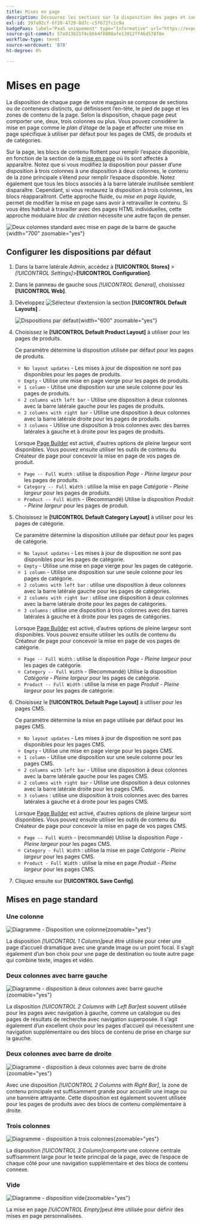 ```yaml
---
title: Mises en page
description: Découvrez les sections sur la disposition des pages et comment configurer les dispositions par défaut.
exl-id: 397a92cf-6f20-4729-8d7c-c5f672fc1c9a
badgePaas: label="PaaS uniquement" type="Informative" url="https://experienceleague.adobe.com/en/docs/commerce/user-guides/product-solutions" tooltip="S’applique uniquement aux projets Adobe Commerce on Cloud (infrastructure PaaS gérée par Adobe) et aux projets On-premise."
source-git-commit: 57a913b21f4cbbb4f0800afe13012ff46d578f8e
workflow-type: tm+mt
source-wordcount: '878'
ht-degree: 0%

---
```


# Mises en page

La disposition de chaque page de votre magasin se compose de sections ou de conteneurs distincts, qui définissent l’en-tête, le pied de page et les zones de contenu de la page. Selon la disposition, chaque page peut comporter une, deux, trois colonnes ou plus. Vous pouvez considérer la mise en page comme le _plan d’étage_ de la page et affecter une mise en page spécifique à utiliser par défaut pour les pages de CMS, de produits et de catégories.

Sur la page, les blocs de contenu flottent pour remplir l’espace disponible, en fonction de la section de la [mise en page](layout-updates.md) où ils sont affectés à apparaître. Notez que si vous modifiez la disposition pour passer d’une disposition à trois colonnes à une disposition à deux colonnes, le contenu de la zone principale s’étend pour remplir l’espace disponible. Notez également que tous les blocs associés à la barre latérale inutilisée semblent disparaître. Cependant, si vous restaurez la disposition à trois colonnes, les blocs réapparaîtront. Cette approche fluide, ou _mise en page liquide_, permet de modifier la mise en page sans avoir à retravailler le contenu. Si vous êtes habitué à travailler avec des pages HTML individuelles, cette approche modulaire _bloc de création_ nécessite une autre façon de penser.

![Deux colonnes standard avec mise en page de la barre de gauche](./assets/storefront-2-column-ee.png){width="700" zoomable="yes"}

## Configurer les dispositions par défaut

1. Dans la barre latérale _Admin_, accédez à **[!UICONTROL Stores]** > _[!UICONTROL Settings]_>**[!UICONTROL Configuration]**.

1. Dans le panneau de gauche sous _[!UICONTROL General]_, choisissez **[!UICONTROL Web]**.

1. Développez ![Sélecteur d’extension](../assets/icon-display-expand.png) la section **[!UICONTROL Default Layouts]** .

   ![Dispositions par défaut](./assets/web-default-layouts.png){width="600" zoomable="yes"}

1. Choisissez le **[!UICONTROL Default Product Layout]** à utiliser pour les pages de produits.

   Ce paramètre détermine la disposition utilisée par défaut pour les pages de produits.

   - `No layout updates` - Les mises à jour de disposition ne sont pas disponibles pour les pages de produits.
   - `Empty` - Utilise une mise en page vierge pour les pages de produits.
   - `1 column` - Utilise une disposition sur une seule colonne pour les pages de produits.
   - `2 columns with left bar` - Utilise une disposition à deux colonnes avec la barre latérale gauche pour les pages de produits.
   - `2 columns with right bar` - Utilise une disposition à deux colonnes avec la barre latérale droite pour les pages de produits.
   - `3 columns` - Utilise une disposition à trois colonnes avec des barres latérales à gauche et à droite pour les pages de produits.

   Lorsque [Page Builder](../page-builder/introduction.md) est activé, d’autres options de pleine largeur sont disponibles. Vous pouvez ensuite utiliser les outils de contenu du Créateur de page pour concevoir la mise en page de vos pages de produit.

   - `Page -- Full Width` : utilise la disposition _Page - Pleine largeur_ pour les pages de produits.
   - `Category -- Full Width` : utilise la mise en page _Catégorie - Pleine largeur_ pour les pages de produits.
   - `Product -- Full Width` - (Recommandé) Utilise la disposition _Produit - Pleine largeur_ pour les pages de produit.

1. Choisissez le **[!UICONTROL Default Category Layout]** à utiliser pour les pages de catégorie.

   Ce paramètre détermine la disposition utilisée par défaut pour les pages de catégorie.

   - `No layout updates` - Les mises à jour de disposition ne sont pas disponibles pour les pages de catégorie.
   - `Empty` - Utilise une mise en page vierge pour les pages de catégorie.
   - `1 column` - Utilise une disposition sur une seule colonne pour les pages de catégorie.
   - `2 columns with left bar` : utilise une disposition à deux colonnes avec la barre latérale gauche pour les pages de catégories.
   - `2 columns with right bar` : utilise une disposition à deux colonnes avec la barre latérale droite pour les pages de catégories.
   - `3 columns` : utilise une disposition à trois colonnes avec des barres latérales à gauche et à droite pour les pages de catégories.

   Lorsque [Page Builder](../page-builder/introduction.md) est activé, d’autres options de pleine largeur sont disponibles. Vous pouvez ensuite utiliser les outils de contenu du Créateur de page pour concevoir la mise en page de vos pages de catégorie.

   - `Page -- Full Width` : utilise la disposition _Page - Pleine largeur_ pour les pages de catégorie.
   - `Category -- Full Width` - (Recommandé) Utilise la disposition _Catégorie - Pleine largeur_ pour les pages de catégorie.
   - `Product -- Full Width` : utilise la mise en page _Produit - Pleine largeur_ pour les pages de catégorie.

1. Choisissez le **[!UICONTROL Default Page Layout]** à utiliser pour les pages CMS.

   Ce paramètre détermine la mise en page utilisée par défaut pour les pages CMS.

   - `No layout updates` - Les mises à jour de disposition ne sont pas disponibles pour les pages CMS.
   - `Empty` - Utilise une mise en page vierge pour les pages CMS.
   - `1 column` - Utilise une disposition sur une seule colonne pour les pages CMS.
   - `2 columns with left bar` - Utilise une disposition à deux colonnes avec la barre latérale gauche pour les pages CMS.
   - `2 columns with right bar` - Utilise une disposition à deux colonnes avec la barre latérale droite pour les pages CMS.
   - `3 columns` : utilise une disposition à trois colonnes avec des barres latérales à gauche et à droite pour les pages CMS.

   Lorsque [Page Builder](../page-builder/introduction.md) est activé, d’autres options de pleine largeur sont disponibles. Vous pouvez ensuite utiliser les outils de contenu du Créateur de page pour concevoir la mise en page de vos pages CMS.

   - `Page -- Full Width` - (recommandé) Utilise la disposition _Page - Pleine largeur_ pour les pages CMS.
   - `Category - Full Width` : utilise la mise en page _Catégorie - Pleine largeur_ pour les pages CMS.
   - `Product - Full Width` : utilise la mise en page _Produit - Pleine largeur_ pour les pages CMS.

1. Cliquez ensuite sur **[!UICONTROL Save Config]**.

## Mises en page standard

### Une colonne

![Diagramme - Disposition une colonne](./assets/layout-1-col-th.png){zoomable="yes"}

La disposition _[!UICONTROL 1 Column]_&#x200B;peut être utilisée pour créer une page d’accueil dramatique avec une grande image ou un point focal. Il s’agit également d’un bon choix pour une page de destination ou toute autre page qui combine texte, images et vidéo.

### Deux colonnes avec barre gauche

![Diagramme - disposition à deux colonnes avec barre gauche](./assets/layout-2-col-lft-bar-th.png){zoomable="yes"}

La disposition _[!UICONTROL 2 Columns with Left Bar]_&#x200B;est souvent utilisée pour les pages avec navigation à gauche, comme un catalogue ou des pages de résultats de recherche avec navigation superposée. Il s’agit également d’un excellent choix pour les pages d’accueil qui nécessitent une navigation supplémentaire ou des blocs de contenu de prise en charge sur la gauche.

### Deux colonnes avec barre de droite

![Diagramme - disposition à deux colonnes avec barre de droite](./assets/layout-2-col-rt-bar-th.png){zoomable="yes"}

Avec une disposition _[!UICONTROL 2 Columns with Right Bar]_, la zone de contenu principale est suffisamment grande pour accueillir une image ou une bannière attrayante. Cette disposition est également souvent utilisée pour les pages de produits avec des blocs de contenu complémentaire à droite.

### Trois colonnes

![Diagramme - disposition à trois colonnes](./assets/layout-3-col-th.png){zoomable="yes"}

La disposition _[!UICONTROL 3 Column]_&#x200B;comporte une colonne centrale suffisamment large pour le texte principal de la page, avec de l’espace de chaque côté pour une navigation supplémentaire et des blocs de contenu connexe.

### Vide

![Diagramme - disposition vide](./assets/layout-blank-th.png){zoomable="yes"}

La mise en page _[!UICONTROL Empty]_&#x200B;peut être utilisée pour définir des mises en page personnalisées.
